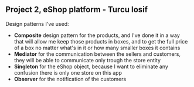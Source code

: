 ## Project 2, eShop platform - Turcu Iosif

Design patterns I've used:
* **Composite**   design pattern for the products, and I've done it in a way that will allow me keep those products in boxes, and to get the full price of a box no matter what's in it or how many smaller boxes it contains
* **Mediator** for the communication between the sellers and customers, they will be able to communicate only trough the store entity
* **Singleton** for the eShop object, because I want to eliminate any confusion there is only one store on this app
* **Observer** for the notification of the customers